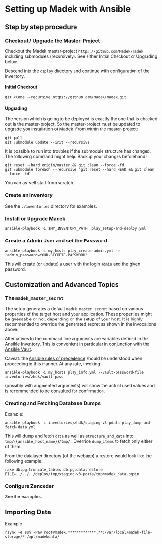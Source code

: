 Setting up Madek with Ansible
=============================


Step by step procedure
----------------------

### Checkout / Upgrade the Master-Project

Checkout the Madek master-project `https://github.com/Madek/madek` including
submodules (recursively). See either Initial Checkout or Upgrading below.

Descend into the `deploy` directory and continue with configuration of the
inventory.

#### Initial Checkout

    git clone --recursive https://github.com/Madek/madek.git

#### Upgrading

The version which is going to be deployed is exactly the one that is checked
out in the master-project. So the master-project must be updated to upgrade
you installation of Madek. From within the master-project:

    git pull
    git submodule update --init --recursive

It is possible to run into troubles if the submodule structure has changed. The
following command might help. Backup your changes beforehand!

    git reset --hard origin/master && git clean --force -fd
    git submodule foreach --recursive 'git reset --hard HEAD && git clean --force -fd’

You can as well start from scratch.


### Create an Inventory

See the `./inventories` directory for examples.


### Install or Upgrade Madek

    ansible-playbook -i $MY_INVENTORY_PATH  play_setup-and-deploy.yml


### Create a Admin User and set the Password

    ansible-playbook -i my_hosts play_create-admin.yml -e 'admin_password=YOUR-SECRETE-PASSWORD'

This will create (or update) a user with the login `admin` and the given
password.


Customization and Advanced Topics
---------------------------------

### The `madek_master_secret`

The setup generates a default `madek_master_secret` based on various properties
of the target host and your application. These properties might be guessable or
not, depending on the setup of your host. It is highly recommended to override
the generated secret as shown in the invocations above.

Alternatives to the command line arguments are variables defined in the Ansible
Inventory. This is convenient in particular in conjunction with the [Ansible
Vault].

Caveat: the [Ansible rules of precedence] should be understood when proceeding
in this manner. At any rate, invoking

    ansible-playbook -i my_hosts play_info.yml --vault-password-file inventories/zhdk/vault-pass

(possibly with augmented arguments) will show the actual used values and
is recommended to be consulted for confirmation.

  [Ansible rules of precedence]: http://docs.ansible.com/ansible/playbooks_variables.html#variable-precedence-where-should-i-put-a-variable
  [Ansible Vault]: http://docs.ansible.com/ansible/playbooks_vault.html


### Creating and Fetching Database Dumps

Example:

    ansible-playbook -i inventories/zhdk/staging-v3-pdata play_dump-and-fetch-data.yml


This will dump and fetch `data` as well as `structure_and_data` into
`tmp/{{ansible_host_name}}/tmp/` . Override `dump_items` to fetch only either
of them.

From the datalayer directory (of the webapp) a restore would look like the
following example:

    rake db:pg:truncate_tables db:pg:data:restore FILE=../../../deploy/tmp/staging-v3-pdata/tmp/madek_data.pgbin




### Configure Zencoder

See the examples.


Importing Data
---------------

Example

    rsync -e ssh -Pav root@madek.*************.**:/var/local/madek-file-storage/* /opt/madekdata/


